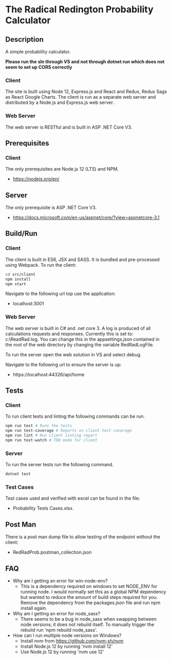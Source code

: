 # The Radical Redington Probability Calculator

## Description

A simple probability calculator.

**Please run the sln through VS and not through dotnet run which does not seem to set up CORS correctly**

### Client 

The site is built using Node 12, Express.js and React and Redux, Redux Sags as React Google Charts. The client is run as a separate web server and distributed by a Node.js and Express.js web server.

### Web Server 

The web server is RESTful and is built in ASP .NET Core V3.



## Prerequisites

### Client

The only prerequisites are Node.js 12 (LTS) and NPM.

- https://nodejs.org/en/

## Server

The only prerequisite is ASP .NET Core V3.

- https://docs.microsoft.com/en-us/aspnet/core/?view=aspnetcore-3.1



## Build/Run

### Client

The client is built in ES6, JSX and SASS. It is bundled and pre-processed using Webpack. To run the client:

```bash
cd src/client
npm install
npm start
```

Navigate to the following url top use the application:

- localhost:3001

### Web Server

The web server is built in C# and .net core 3. A log is produced of all calculations requests and responses. Currently this is set to:  c:\\ReadRad.log. You can change this in the appsettings.json contained in the root of the web directory by changing the variable RedRadLogFile.

To run the server open the web solution in VS and select debug.

Navigate to the following url to ensure the server is up:

- https://localhost:44326/api/home



## Tests

### Client

To run client tests and linting the following commands can be run.

```bash
npm run test # Runs the tests
npm run test-coverage # Reports on client test coverage
npm run lint # Run client linting report
npm run test-watch # TDD mode for client
```

### Server

To run the server tests run the following command.

```bash
dotnet test
```



### Test Cases

Test cases used and verified with excel can be found in the file:

- Probability Tests Cases.xlsx.



## Post Man

There is a post man dump file to allow testing of the endpoint without the client:

- RedRadProb.postman_collection.json

  

## FAQ

- Why am I getting an error for win-node-env?
  - This is a dependency required on windows to set NODE_ENV for running node. I would normally set this as a global NPM dependency but wanted to reduce the amount of build steps required for you. Remove the dependency from the packages.json file and run npm install again.
- Why am I getting an error for node_sass?
  - There seems to be a bug in node_sass when swapping between node versions; it does not rebuild itself. To manually trigger the rebuild run 'npm rebuild node_sass'.
- How can I run multiple node versions on Windows?
  - Install nvm from https://github.com/nvm-sh/nvm
  - Install Node.js 12 by running 'nvm install 12'
  - Use Node.js 12 by running 'nvm use 12'